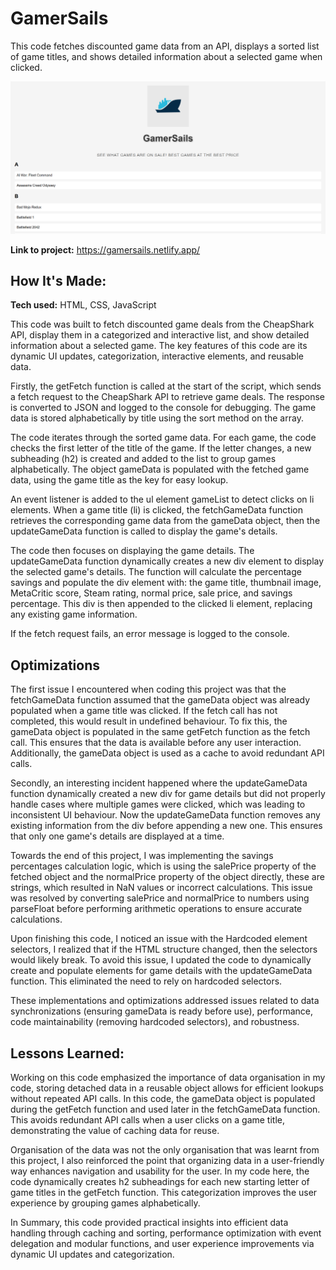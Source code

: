 # GamerSails

This code fetches discounted game data from an API, displays a sorted list of game titles, and shows detailed information about a selected game when clicked.

![GamerSails Home Page](https://github.com/JackGer26/GamerSails/blob/main/GamerSails.PNG?raw=true)

**Link to project:** https://gamersails.netlify.app/

## How It's Made:

**Tech used:** HTML, CSS, JavaScript

This code was built to fetch discounted game deals from the CheapShark API, display them in a categorized and interactive list, and show detailed information about a selected game. The key features of this code are its dynamic UI updates, categorization, interactive elements, and reusable data.

Firstly, the getFetch function is called at the start of the script, which sends a fetch request to the CheapShark API to retrieve game deals. The response is converted to JSON and logged to the console for debugging. The game data is stored alphabetically by title using the sort method on the array.

The code iterates through the sorted game data. For each game, the code checks the first letter of the title of the game. If the letter changes, a new subheading (h2) is created and added to the list to group games alphabetically. The object gameData is populated with the fetched game data, using the game title as the key for easy lookup.

An event listener is added to the ul element gameList to detect clicks on li elements. When a game title (li) is clicked, the fetchGameData function retrieves the corresponding game data from the gameData object, then the updateGameData function is called to display the game's details.

The code then focuses on displaying the game details. The updateGameData function dynamically creates a new div element to display the selected game's details. The function will calculate the percentage savings and populate the div element with: the game title, thumbnail image, MetaCritic score, Steam rating, normal price, sale price, and savings percentage. This div is then appended to the clicked li element, replacing any existing game information.

If the fetch request fails, an error message is logged to the console.

## Optimizations

The first issue I encountered when coding this project was that the fetchGameData function assumed that the gameData object was already populated when a game title was clicked. If the fetch call has not completed, this would result in undefined behaviour. To fix this, the gameData object is populated in the same getFetch function as the fetch call. This ensures that the data is available before any user interaction. Additionally, the gameData object is used as a cache to avoid redundant API calls.

Secondly, an interesting incident happened where the updateGameData function dynamically created a new div for game details but did not properly handle cases where multiple games were clicked, which was leading to inconsistent UI behaviour. Now the updateGameData function removes any existing information from the div before appending a new one. This ensures that only one game's details are displayed at a time.

Towards the end of this project, I was implementing the savings percentages calculation logic, which is using the salePrice property of the fetched object and the normalPrice property of the object directly, these are strings, which resulted in NaN values or incorrect calculations. This issue was resolved by converting salePrice and normalPrice to numbers using parseFloat before performing arithmetic operations to ensure accurate calculations.

Upon finishing this code, I noticed an issue with the Hardcoded element selectors, I realized that if the HTML structure changed, then the selectors would likely break. To avoid this issue, I updated the code to dynamically create and populate elements for game details with the updateGameData function. This eliminated the need to rely on hardcoded selectors.

These implementations and optimizations addressed issues related to data synchronizations (ensuring gameData is ready before use), performance, code maintainability (removing hardcoded selectors), and robustness.

## Lessons Learned:

Working on this code emphasized the importance of data organisation in my code, storing detached data in a reusable object allows for efficient lookups without repeated API calls. In this code, the gameData object is populated during the getFetch function and used later in the fetchGameData function. This avoids redundant API calls when a user clicks on a game title, demonstrating the value of caching data for reuse.

Organisation of the data was not the only organisation that was learnt from this project, I also reinforced the point that organizing data in a user-friendly way enhances navigation and usability for the user. In my code here, the code dynamically creates h2 subheadings for each new starting letter of game titles in the getFetch function. This categorization improves the user experience by grouping games alphabetically.

In Summary, this code provided practical insights into efficient data handling through caching and sorting, performance optimization with event delegation and modular functions, and user experience improvements via dynamic UI updates and categorization.
